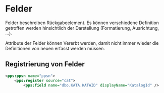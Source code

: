 # Felder

Felder beschreiben Rückgabeelement. Es können verschiedene Definition getroffen
werden hinsichtlich der Darstellung (Formatierung, Ausrichtung, ...).

Attribute der Felder können Vererbt werden, damit nicht immer wieder die Definitionen
von neuen erfasst werden müssen.

## Registrierung von Felder

```Xml
<pps:ppsn name="ppsn">
	<pps:register source="cat">
		<pps:field name="dbo.KATA.KATAID" displayName="KatalogId" />
```

